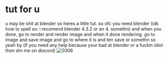 # tut for u
u may be shit at blender so heres a little tut. so ofc you need blender (idk how to spell so: i recomend blender 4.3.2 or an 4. somethn) and when you done, go to render and render image and when it done rendering. go to image and save image and go to where it is and ten save or somethn so yeah by (if you need any help because your bad at blender or a fuckin idiot then dm me on discord)
![0306](https://github.com/user-attachments/assets/3520c3e4-5cb3-49f9-ad1b-d961da26ab9f)
